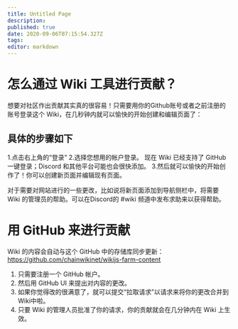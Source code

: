 ```yaml
---
title: Untitled Page
description: 
published: true
date: 2020-09-06T07:15:54.327Z
tags: 
editor: markdown
---
```


# 怎么通过 Wiki 工具进行贡献？

想要对社区作出贡献其实真的很容易！只需要用你的Github账号或者之前注册的账号登录这个 Wiki，在几秒钟内就可以愉快的开始创建和编辑页面了：

## 具体的步骤如下

1.点击右上角的“登录”
2.选择您想用的帐户登录。 现在 Wiki 已经支持了 GitHub 一键登录；Discord 和其他平台可能也会很快添加。
3.然后就可以愉快的开始创作了！你可以创建新页面并编辑现有页面。

对于需要对网站进行的一些更改，比如说将新页面添加到导航侧栏中，将需要 Wiki 的管理员的帮助。可以在Discord的 #wiki 频道中发布求助来以获得帮助。


# 用 GitHub 来进行贡献

Wiki 的内容会自动与这个 GitHub 中的存储库同步更新：https://github.com/chainwikinet/wikijs-farm-content

1. 只需要注册一个 GitHub 帐户。
2. 然后用 GitHub UI 来提出对内容的更改。
3. 如果你觉得改的很满意了，就可以提交“拉取请求”以请求来将你的更改合并到Wiki中啦。
4. 只要 Wiki 的管理人员批准了你的请求，你的贡献就会在几分钟内在 Wiki 上生效。